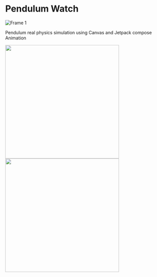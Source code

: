 ﻿# Pendulum Watch
![Frame 1](https://github.com/CherifiMi/PendulumWatch/assets/98290339/86377de9-3d6c-4747-8082-10c19f42355d)

Pendulum real physics simulation using Canvas and Jetpack compose Animation



<img src="/vid.gif" width="360">
<img src="/vid2.gif" width="360">
